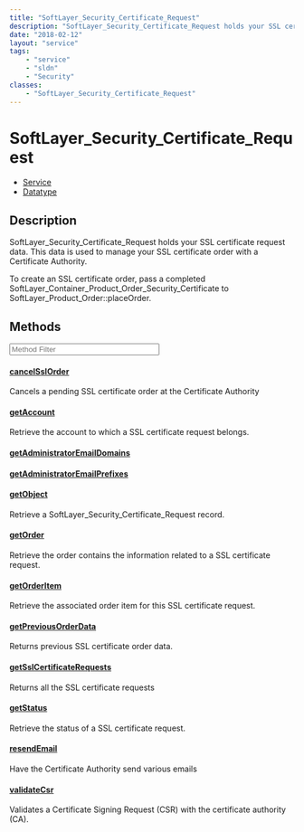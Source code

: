 ```yaml
---
title: "SoftLayer_Security_Certificate_Request"
description: "SoftLayer_Security_Certificate_Request holds your SSL certificate request data. This data is used to manage your SSL cer... "
date: "2018-02-12"
layout: "service"
tags:
    - "service"
    - "sldn"
    - "Security"
classes:
    - "SoftLayer_Security_Certificate_Request"
---
```

# SoftLayer_Security_Certificate_Request
<div id='service-datatype'>
    <ul id='sldn-reference-tabs'>
    <li id='service'> <a href='/reference/services/SoftLayer_Security_Certificate_Request' >Service</a></li>    <li id='datatype'> <a href='/reference/datatypes/SoftLayer_Security_Certificate_Request' >Datatype</a></li>
    </ul>
</div>

## Description
SoftLayer_Security_Certificate_Request holds your SSL certificate request data. This data is used to manage your SSL certificate order with a Certificate Authority. 

To create an SSL certificate order, pass a completed SoftLayer_Container_Product_Order_Security_Certificate to SoftLayer_Product_Order::placeOrder. 



        
<div id="properties" class="content service-content">

## Methods

<div class="view-filters">
    <div class="clearfix">
        <div class="search-input-box">
            <input placeholder="Method Filter" onkeyup="titleSearch(inputId='edit-combine', divId='method-div', elementClass='method-row')" 
                type="text" id="edit-combine" value="" size="30" maxlength="128" class="form-text">
        </div>
    </div>
</div>

<div id="method-div">

<div class="method-row">

#### [cancelSslOrder](/reference/services/SoftLayer_Security_Certificate_Request/cancelSslOrder)
Cancels a pending SSL certificate order at the Certificate Authority
</div>

<div class="method-row">

#### [getAccount](/reference/services/SoftLayer_Security_Certificate_Request/getAccount)
Retrieve the account to which a SSL certificate request belongs.
</div>

<div class="method-row">

#### [getAdministratorEmailDomains](/reference/services/SoftLayer_Security_Certificate_Request/getAdministratorEmailDomains)

</div>

<div class="method-row">

#### [getAdministratorEmailPrefixes](/reference/services/SoftLayer_Security_Certificate_Request/getAdministratorEmailPrefixes)

</div>

<div class="method-row">

#### [getObject](/reference/services/SoftLayer_Security_Certificate_Request/getObject)
Retrieve a SoftLayer_Security_Certificate_Request record.
</div>

<div class="method-row">

#### [getOrder](/reference/services/SoftLayer_Security_Certificate_Request/getOrder)
Retrieve the order contains the information related to a SSL certificate request.
</div>

<div class="method-row">

#### [getOrderItem](/reference/services/SoftLayer_Security_Certificate_Request/getOrderItem)
Retrieve the associated order item for this SSL certificate request.
</div>

<div class="method-row">

#### [getPreviousOrderData](/reference/services/SoftLayer_Security_Certificate_Request/getPreviousOrderData)
Returns previous SSL certificate order data.
</div>

<div class="method-row">

#### [getSslCertificateRequests](/reference/services/SoftLayer_Security_Certificate_Request/getSslCertificateRequests)
Returns all the SSL certificate requests
</div>

<div class="method-row">

#### [getStatus](/reference/services/SoftLayer_Security_Certificate_Request/getStatus)
Retrieve the status of a SSL certificate request.
</div>

<div class="method-row">

#### [resendEmail](/reference/services/SoftLayer_Security_Certificate_Request/resendEmail)
Have the Certificate Authority send various emails
</div>

<div class="method-row">

#### [validateCsr](/reference/services/SoftLayer_Security_Certificate_Request/validateCsr)
Validates a Certificate Signing Request (CSR) with the certificate authority (CA). 
</div>
</div>

</div>

